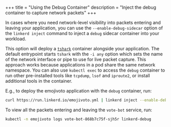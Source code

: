 +++
title = "Using the Debug Container"
description = "Inject the debug container to capture network packets"
+++

In cases where you need network-level visibility into packets entering and
leaving your application, you can use the `--enable-debug-sidecar` option of the
`linkerd inject` command to inject a `debug` sidecar container into your
workload.

This option will deploy a [`tshark`](https://www.wireshark.org/docs/man-pages/tshark.html)
container alongside your application. The default entrypoint starts `tshark`
with the `-i any` option which sets the name of the network interface or pipe
to use for live packet capture. This approach works because applications in a
pod share the same network namespace. You can also use `kubectl exec` to access
the `debug` container to run other pre-installed tools like `tcpdump`, `lsof`
and `iproute2`, or install additional tools in the container.

E.g., to deploy the emojivoto application with the `debug` container, run:

```bash
curl https://run.linkerd.io/emojivoto.yml | linkerd inject --enable-debug-sidecar - | kubectl apply -f -
```

To view all the packets entering and leaving the `vote-bot` service, run:

```bash
kubectl -n emojivoto logs vote-bot-868b7c75f-sjh5r linkerd-debug
```
